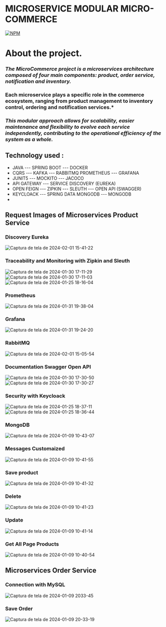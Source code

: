 # MICROSERVICE MODULAR  MICRO-COMMERCE

[![NPM](https://img.shields.io/npm/l/react)](https://github.com/JoelMaciel/Product-Catalog/blob/readm/LICENCE)

# About the project.


### *The MicroCommerce project is a microservices architecture composed of four main components: product, order service, notification and inventory.*
### Each microservice plays a specific role in the commerce ecosystem, ranging from product management to inventory control, ordering and notification services.*
### *This modular approach allows for scalability, easier maintenance and flexibility to evolve each service independently, contributing to the operational efficiency of the system as a whole.*

## Technology used :
-  JAVA ---  SPRING BOOT ---  DOCKER 
-  CQRS --- KAFKA --- RABBITMQ  PROMETHEUS --- GRAFANA
- JUNIT5 ---  MOCKITO --- JACOCO
-  API GATEWAY ---  SERVICE DISCOVERY (EUREKA)
-  OPEN FEIGN ---  ZIPKIN --- SLEUTH  ---  OPEN API (SWAGGER)
-  KEYCLOACK --- SPRING DATA MONGODB  --- MONGODB
-
## Request Images of Microservices Product Service

### Discovery Eureka

![Captura de tela de 2024-02-01 15-41-22](https://github.com/JoelMaciel/MicroCommerce/assets/77079093/44b4e1c5-ea79-4027-89a9-094bc580892f)

###  Traceability and Monitoring with Zipkin and Sleuth

![Captura de tela de 2024-01-30 17-11-29](https://github.com/JoelMaciel/MicroCommerce/assets/77079093/6839de0a-0b8f-4fae-b2d5-b022c67e2097)
![Captura de tela de 2024-01-30 17-11-03](https://github.com/JoelMaciel/MicroCommerce/assets/77079093/130e7c23-d77f-4652-a892-0f2d76fc9ba3)
![Captura de tela de 2024-01-25 18-16-04](https://github.com/JoelMaciel/MicroCommerce/assets/77079093/720f09b5-57d5-4684-9147-207d596ba9b5)

### Prometheus
![Captura de tela de 2024-01-31 19-38-04](https://github.com/JoelMaciel/MicroCommerce/assets/77079093/be43c93e-4000-45b4-9eb3-60a8122ad9f2)

### Grafana
![Captura de tela de 2024-01-31 19-24-20](https://github.com/JoelMaciel/MicroCommerce/assets/77079093/eefbbd7d-caa2-4c16-b789-0b58a79b7897)

### RabbitMQ

![Captura de tela de 2024-02-01 15-05-54](https://github.com/JoelMaciel/MicroCommerce/assets/77079093/1c834f75-9410-46fb-b9f4-4a5da201db63)


### Documentation Swagger Open API
![Captura de tela de 2024-01-30 17-30-50](https://github.com/JoelMaciel/MicroCommerce/assets/77079093/a0d08f0e-7a49-40a6-a7a4-1ee2996e9356)
![Captura de tela de 2024-01-30 17-30-27](https://github.com/JoelMaciel/MicroCommerce/assets/77079093/e2fa0fb9-46d9-45b1-8fed-87578795e27e)




### Security with Keycloack
![Captura de tela de 2024-01-25 18-37-11](https://github.com/JoelMaciel/MicroCommerce/assets/77079093/987c7813-1ced-4d19-980c-b7f79c748876)
![Captura de tela de 2024-01-25 18-36-44](https://github.com/JoelMaciel/MicroCommerce/assets/77079093/5d539843-9e4c-44dc-8f07-38b9659c7c82)

### MongoDB
![Captura de tela de 2024-01-09 10-43-07](https://github.com/JoelMaciel/MicroCommerce/assets/77079093/cd6ffbf2-6977-470a-9a36-5d36025835df)

### Messages Customaized
![Captura de tela de 2024-01-09 10-41-55](https://github.com/JoelMaciel/MicroCommerce/assets/77079093/bf5d507f-daf1-4fd6-a5ec-34a2afcf61cf)

### Save product
![Captura de tela de 2024-01-09 10-41-32](https://github.com/JoelMaciel/MicroCommerce/assets/77079093/bdd73a66-4691-4bd5-93ed-61c8fe1b7255)
### Delete
![Captura de tela de 2024-01-09 10-41-23](https://github.com/JoelMaciel/MicroCommerce/assets/77079093/79e8339d-a1e0-4e29-a899-2a2f6b972991)

### Update
![Captura de tela de 2024-01-09 10-41-14](https://github.com/JoelMaciel/MicroCommerce/assets/77079093/0973fafc-9160-4ffb-8149-6b83d5b6ea08)

### Get All Page Products
![Captura de tela de 2024-01-09 10-40-54](https://github.com/JoelMaciel/MicroCommerce/assets/77079093/9abdce30-f2f4-448f-8209-86d11be79a47)

## Microservices Order Service

### Connection with MySQL
![Captura de tela de 2024-01-09 2033-45](https://github.com/JoelMaciel/MicroCommerce/assets/77079093/7f757b3b-14b5-429b-805b-c8a2b238d4da)

### Save Order
![Captura de tela de 2024-01-09 20-33-19](https://github.com/JoelMaciel/MicroCommerce/assets/77079093/c47b8770-5dc9-4d9a-b860-615ec0cf89a3)


